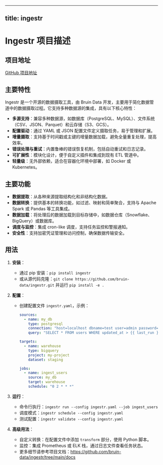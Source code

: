 
---
title: ingestr
---

# Ingestr 项目描述

## 项目地址
[GitHub 项目地址](https://github.com/bruin-data/ingestr)

## 主要特性
Ingestr 是一个开源的数据摄取工具，由 Bruin Data 开发，主要用于简化数据管道中的数据摄取过程。它支持多种数据源的集成，具有以下核心特性：
- **多源支持**：兼容多种数据源，如数据库（PostgreSQL、MySQL）、文件系统（CSV、JSON、Parquet）和云存储（S3、GCS）。
- **配置驱动**：通过 YAML 或 JSON 配置文件定义摄取任务，易于管理和扩展。
- **增量摄取**：支持基于时间戳或主键的增量数据加载，避免全量重复处理，提高效率。
- **错误处理与重试**：内置鲁棒的错误恢复机制，包括自动重试和日志记录。
- **可扩展性**：模块化设计，便于自定义插件和集成到现有 ETL 管道中。
- **轻量级**：无外部依赖，适合在容器化环境中部署，如 Docker 或 Kubernetes。

## 主要功能
- **数据提取**：从各种来源提取结构化和非结构化数据。
- **数据转换**：提供基本的转换功能，如过滤、映射和简单聚合，支持与 Apache Spark 或 Pandas 等工具集成。
- **数据加载**：将处理后的数据加载到目标存储中，如数据仓库（Snowflake、BigQuery）或数据库。
- **调度与监控**：集成 cron-like 调度，支持任务监控和警报通知。
- **安全性**：支持加密凭证管理和访问控制，确保数据传输安全。

## 用法
1. **安装**：
   - 通过 pip 安装：`pip install ingestr`
   - 或从源代码克隆：`git clone https://github.com/bruin-data/ingestr.git` 并运行 `pip install -e .`

2. **配置**：
   - 创建配置文件 `ingestr.yaml`，示例：
     ```yaml
     sources:
       - name: my_db
         type: postgresql
         connection: "host=localhost dbname=test user=admin password=secret"
         query: "SELECT * FROM users WHERE updated_at > {{ last_run }}"
     
     targets:
       - name: warehouse
         type: bigquery
         project: my-project
         dataset: staging
     
     jobs:
       - name: ingest_users
         source: my_db
         target: warehouse
         schedule: "0 2 * * *"
     ```

3. **运行**：
   - 命令行执行：`ingestr run --config ingestr.yaml --job ingest_users`
   - 调度模式：`ingestr schedule --config ingestr.yaml`
   - 测试配置：`ingestr validate --config ingestr.yaml`

4. **高级用法**：
   - 自定义转换：在配置文件中添加 `transform` 部分，使用 Python 脚本。
   - 监控：集成 Prometheus 或 ELK 栈，通过日志文件查看任务状态。
   - 更多细节请参考项目文档：https://github.com/bruin-data/ingestr/tree/main/docs